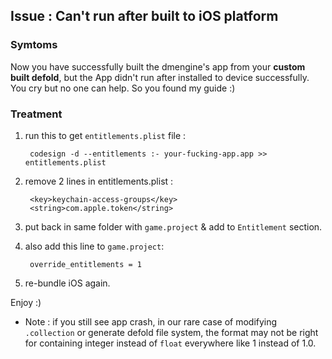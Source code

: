 ## Issue : Can't run after built to iOS platform

### Symtoms
Now you have successfully built the dmengine's app from your **custom built defold**, but the App didn't run after installed to device successfully.
You cry but no one can help. 
So you found my guide :)

### Treatment

1. run this to get `entitlements.plist` file :

        codesign -d --entitlements :- your-fucking-app.app >> entitlements.plist

2. remove 2 lines in entitlements.plist :

        <key>keychain-access-groups</key>
        <string>com.apple.token</string>

3. put back in same folder with `game.project` & add to `Entitlement` section.

4. also add this line to `game.project`:

        override_entitlements = 1

4. re-bundle iOS again.

Enjoy :)

* Note : if you still see app crash, in our rare case of modifying `.collection` or generate defold file system, the format may not be right for containing integer instead of `float` everywhere like 1 instead of 1.0.
